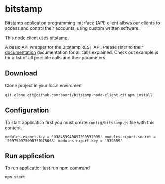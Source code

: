 # bitstamp
Bitstamp application programming interface (API) client allows our clients to access and control their accounts, using custom written software.

This node client uses [bitstamp](https://www.npmjs.com/package/bitstamp).

A basic API wrapper for the Bitstamp REST API. Please refer to their [documentation](https://www.bitstamp.net/api/) documentation for all calls explained. Check out example.js for a list of all possible calls and their parameters.

## Download

Clone project in your local enviroment

`git clone git@github.com:baxri/bitstamp-node-client.git`
`npm install`

## Configuration

To start application first you must create `config/bitstamp.js` file with this content.

`
modules.export.key = '938453940857390537095'
modules.export.secret = '509750975098750975068'
modules.export.key = '939559'
`

## Run application

To run application just run npm command

`npm start`

